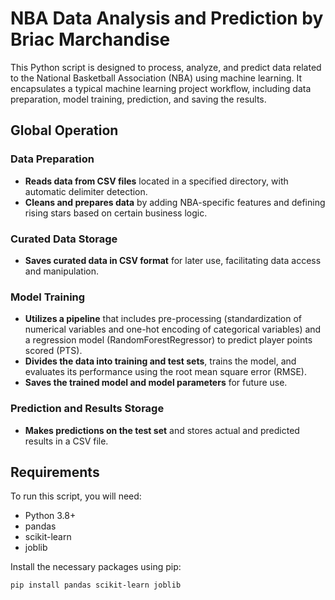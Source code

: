 # NBA Data Analysis and Prediction by Briac Marchandise

This Python script is designed to process, analyze, and predict data related to the National Basketball Association (NBA) using machine learning. It encapsulates a typical machine learning project workflow, including data preparation, model training, prediction, and saving the results.

## Global Operation

### Data Preparation

- **Reads data from CSV files** located in a specified directory, with automatic delimiter detection.
- **Cleans and prepares data** by adding NBA-specific features and defining rising stars based on certain business logic.

### Curated Data Storage

- **Saves curated data in CSV format** for later use, facilitating data access and manipulation.

### Model Training

- **Utilizes a pipeline** that includes pre-processing (standardization of numerical variables and one-hot encoding of categorical variables) and a regression model (RandomForestRegressor) to predict player points scored (PTS).
- **Divides the data into training and test sets**, trains the model, and evaluates its performance using the root mean square error (RMSE).
- **Saves the trained model and model parameters** for future use.

### Prediction and Results Storage

- **Makes predictions on the test set** and stores actual and predicted results in a CSV file.

## Requirements

To run this script, you will need:

- Python 3.8+
- pandas
- scikit-learn
- joblib

Install the necessary packages using pip:

```bash
pip install pandas scikit-learn joblib
